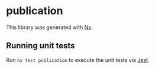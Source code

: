 # publication

This library was generated with [Nx](https://nx.dev).

## Running unit tests

Run `nx test publication` to execute the unit tests via [Jest](https://jestjs.io).
